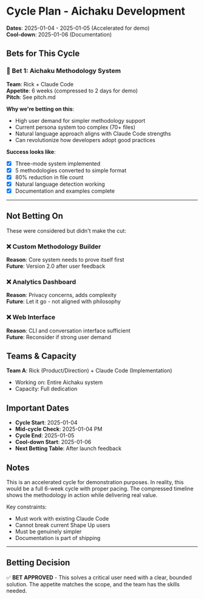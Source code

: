 # Cycle Plan - Aichaku Development

**Dates**: 2025-01-04 - 2025-01-05 (Accelerated for demo)\
**Cool-down**: 2025-01-06 (Documentation)

## Bets for This Cycle

### 🎯 Bet 1: Aichaku Methodology System

**Team**: Rick + Claude Code\
**Appetite**: 6 weeks (compressed to 2 days for demo)\
**Pitch**: See pitch.md

**Why we're betting on this**:

- High user demand for simpler methodology support
- Current persona system too complex (70+ files)
- Natural language approach aligns with Claude Code strengths
- Can revolutionize how developers adopt good practices

**Success looks like**:

- [x] Three-mode system implemented
- [x] 5 methodologies converted to simple format
- [x] 80% reduction in file count
- [x] Natural language detection working
- [x] Documentation and examples complete

---

## Not Betting On

These were considered but didn't make the cut:

### ❌ Custom Methodology Builder

**Reason**: Core system needs to prove itself first\
**Future**: Version 2.0 after user feedback

### ❌ Analytics Dashboard

**Reason**: Privacy concerns, adds complexity\
**Future**: Let it go - not aligned with philosophy

### ❌ Web Interface

**Reason**: CLI and conversation interface sufficient\
**Future**: Reconsider if strong user demand

## Teams & Capacity

**Team A**: Rick (Product/Direction) + Claude Code (Implementation)

- Working on: Entire Aichaku system
- Capacity: Full dedication

## Important Dates

- **Cycle Start**: 2025-01-04
- **Mid-cycle Check**: 2025-01-04 PM
- **Cycle End**: 2025-01-05
- **Cool-down Start**: 2025-01-06
- **Next Betting Table**: After launch feedback

## Notes

This is an accelerated cycle for demonstration purposes. In reality, this would
be a full 6-week cycle with proper pacing. The compressed timeline shows the
methodology in action while delivering real value.

Key constraints:

- Must work with existing Claude Code
- Cannot break current Shape Up users
- Must be genuinely simpler
- Documentation is part of shipping

---

## Betting Decision

✅ **BET APPROVED** - This solves a critical user need with a clear, bounded
solution. The appetite matches the scope, and the team has the skills needed.
